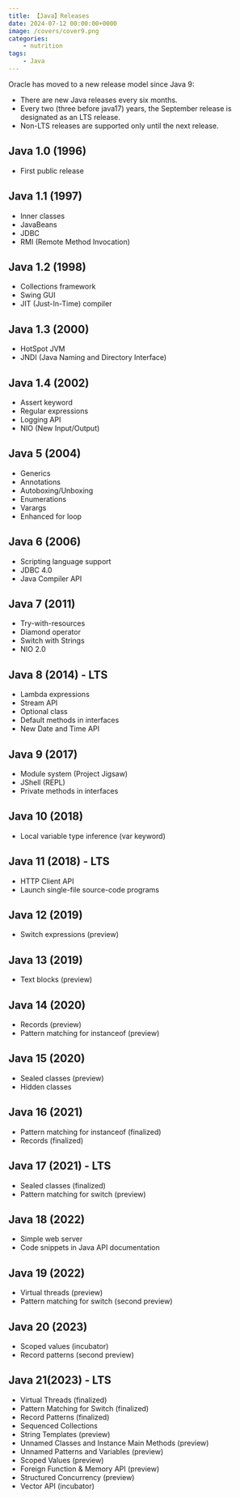 ```yaml
---
title: 【Java】Releases
date: 2024-07-12 00:00:00+0000
image: /covers/cover9.png
categories: 
    - nutrition
tags:
    - Java
---
```


Oracle has moved to a new release model since Java 9:
* There are new Java releases every six months.
* Every two (three before java17) years, the September release is designated as an LTS release.
* Non-LTS releases are supported only until the next release.
## Java 1.0 (1996)
* First public release
## Java 1.1 (1997)
* Inner classes
* JavaBeans
* JDBC
* RMI (Remote Method Invocation)
## Java 1.2 (1998)
* Collections framework
* Swing GUI
* JIT (Just-In-Time) compiler
## Java 1.3 (2000)
* HotSpot JVM
* JNDI (Java Naming and Directory Interface)
## Java 1.4 (2002)
* Assert keyword
* Regular expressions
* Logging API
* NIO (New Input/Output)
## Java 5 (2004)
* Generics
* Annotations
* Autoboxing/Unboxing
* Enumerations
* Varargs
* Enhanced for loop
## Java 6 (2006)
* Scripting language support
* JDBC 4.0
* Java Compiler API
## Java 7 (2011)
* Try-with-resources
* Diamond operator
* Switch with Strings
* NIO 2.0
## Java 8 (2014) - LTS
* Lambda expressions
* Stream API
* Optional class
* Default methods in interfaces
* New Date and Time API
## Java 9 (2017)
* Module system (Project Jigsaw)
* JShell (REPL)
* Private methods in interfaces
## Java 10 (2018)
* Local variable type inference (var keyword)
## Java 11 (2018) - LTS
* HTTP Client API
* Launch single-file source-code programs
## Java 12 (2019)
* Switch expressions (preview)
## Java 13 (2019)
* Text blocks (preview)
## Java 14 (2020)
* Records (preview)
* Pattern matching for instanceof (preview)
## Java 15 (2020)
* Sealed classes (preview)
* Hidden classes
## Java 16 (2021)
* Pattern matching for instanceof (finalized)
* Records (finalized)
## Java 17 (2021) - LTS
* Sealed classes (finalized)
* Pattern matching for switch (preview)
## Java 18 (2022)
* Simple web server
* Code snippets in Java API documentation
## Java 19 (2022)
* Virtual threads (preview)
* Pattern matching for switch (second preview)
## Java 20 (2023)
* Scoped values (incubator)
* Record patterns (second preview)
## Java 21(2023) - LTS
* Virtual Threads (finalized)
* Pattern Matching for Switch (finalized)
* Record Patterns (finalized)
* Sequenced Collections 
* String Templates (preview)
* Unnamed Classes and Instance Main Methods (preview)
* Unnamed Patterns and Variables (preview)
* Scoped Values (preview)
* Foreign Function & Memory API (preview)
* Structured Concurrency (preview)
* Vector API (incubator)
